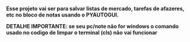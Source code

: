 **Esse projeto vai ser para salvar listas de mercado, tarefas de afazeres, etc no bloco de notas usando o PYAUTOGUI.**

**DETALHE IMPORTANTE: se seu pc/note não for windows o comando usado no codigo de limpar o terminal (cls) não vai funcionar**
